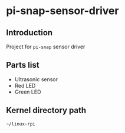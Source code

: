 # pi-snap-sensor-driver

## Introduction

Project for `pi-snap` sensor driver

## Parts list

- Ultrasonic sensor
- Red LED
- Green LED

## Kernel directory path

```
~/linux-rpi
```
